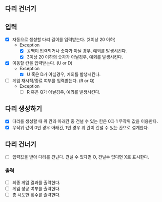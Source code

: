 ## 다리 건너기

## 입력
- [x] 자동으로 생성할 다리 길이를 입력받는다. (3이상 20 이하)
  - Exception
    - [x] 공백이 입력되거나 숫자가 아닐 경우, 예외를 발생시킨다.
    - [x] 3이상 20 이하의 숫자가 아닐경우, 예외를 발생시킨다.

- [x] 이동할 칸을 입력받는다. (U or D)
  - Exception
    - [x] U 혹은 D가 아닐경우, 예외를 발생시킨다.

- [ ] 게임 재시작/종료 여부를 입력받는다. (R or Q)
  - Exception
    - [ ] R 혹은 Q가 아닐경우, 예외를 발생시킨다.

## 다리 생성하기
- [x] 다리를 생성할 때 위 칸과 아래칸 중 건널 수 있는 칸은 0과 1 무작위 값을 이용한다.
- [x] 무작위 값이 0인 경우 아래칸, 1인 경우 위 칸이 건널 수 있는 칸으로 설계한다.

## 다리 건너기
- [ ] 입력값을 받아 다리를 건넌다. 건널 수 있다면 O, 건널수 없다면 X로 표시한다.
    
### 출력
- [ ] 최종 게임 결과를 출력한다.
- [ ] 게임 성공 여부를 출력한다.
- [ ] 총 시도한 횟수를 출력한다.